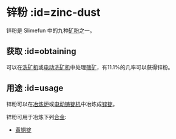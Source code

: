 # 锌粉 :id=zinc-dust

锌粉是 Slimefun 中的九种[矿粉](/Dusts)之一。

## 获取 :id=obtaining

可以在[洗矿机](/Ore-Washer)或[电动洗矿机](/Electric-Dust-Washer)中处理[筛矿](/Sifted-Ore)，有11.1%的几率可以获得锌粉。

## 用途 :id=usage

锌粉可以在[冶炼炉](/Smeltery)或[电动铸锭机](/Electric-Ingot-Factory)中冶炼成[锌锭](/Zinc-Ingot)。

锌粉可用于冶炼下列[合金](/Ingots#Alloys):

* [黄铜锭](/Brass-Ingot)
